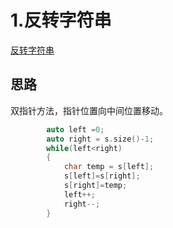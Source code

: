 # 1.反转字符串
[反转字符串](https://programmercarl.com/0344.%E5%8F%8D%E8%BD%AC%E5%AD%97%E7%AC%A6%E4%B8%B2.html)
## 思路
双指针方法，指针位置向中间位置移动。
``` C++
        auto left =0;
        auto right = s.size()-1;
        while(left<right)
        {
            char temp = s[left];
            s[left]=s[right];
            s[right]=temp;
            left++;
            right--;
        }
```